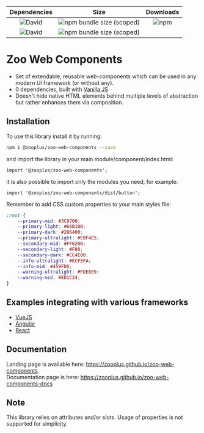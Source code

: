 |                             **Dependencies**                              |                                                **Size**                                                 |                             **Downloads**                             |
| :-----------------------------------------------------------------------: | :-----------------------------------------------------------------------------------------------------: | :-------------------------------------------------------------------: |
| ![David](https://img.shields.io/david/dev/zooplus/zoo-web-components.svg) |  ![npm bundle size (scoped)](https://img.shields.io/bundlephobia/min/@zooplus/zoo-web-components.svg)   | ![npm](https://img.shields.io/npm/dt/@zooplus/zoo-web-components.svg) |
|   ![David](https://img.shields.io/david/zooplus/zoo-web-components.svg)   | ![npm bundle size (scoped)](https://img.shields.io/bundlephobia/minzip/@zooplus/zoo-web-components.svg) |

# Zoo Web Components

- Set of extendable, reusable web-components which can be used in any modern UI framework (or without any).
- 0 dependencies, built with [Vanilla JS](http://vanilla-js.com/)
- Doesn't hide native HTML elements behind multiple levels of abstraction but rather enhances them via composition.

## Installation

To use this library install it by running:

```bash
npm i @zooplus/zoo-web-components --save
```

and import the library in your main module/component/index.html:

```JS
import '@zooplus/zoo-web-components';
```

it is also possible to import only the modules you need, for example:
```JS
import '@zooplus/zoo-web-components/dist/button';
```

Remember to add CSS custom properties to your main styles file:
```CSS
:root {
	--primary-mid: #3C9700;
	--primary-light: #66B100;
	--primary-dark: #286400;
	--primary-ultralight: #EBF4E5;
	--secondary-mid: #FF6200;
	--secondary-light: #F80;
	--secondary-dark: #CC4E00;
	--info-ultralight: #ECF5FA;
	--info-mid: #459FD0;
	--warning-ultralight: #FDE8E9;
	--warning-mid: #ED1C24;
}
```

## Examples integrating with various frameworks

- [VueJS](https://github.com/GeorgeTailor/vue-wc-integration)
- [Angular](https://github.com/GeorgeTailor/angular-wc-integration)
- [React](https://github.com/GeorgeTailor/react-wc-integration)

## Documentation

Landing page is available here: <https://zooplus.github.io/zoo-web-components>  
Documentation page is here: <https://zooplus.github.io/zoo-web-components-docs>

## Note

This library relies on attributes and/or slots. Usage of properties is not supported for simplicity.
